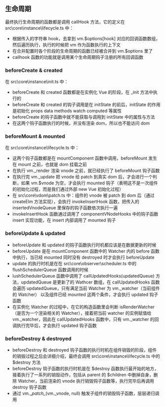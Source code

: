 ## 生命周期

最终执行生命周期的函数都是调用 callHook 方法，它的定义在 src\core\instance\lifecycle.ts 中：

- 根据传入的字符串 hook，去拿到 vm.$options[hook] 对应的回调函数数组，然后遍历执行，执行的时候把 vm 作为函数执行的上下文
- 在合并配置时各个阶段的生命周期的函数已经被合并到 vm.$options 里了
- callhook 函数的功能就是调用某个生命周期钩子注册的所有回调函数

### beforeCreate & created

在 src\core\instance\init.ts 中：

- beforeCreate 和 created 函数都是在实例化 Vue 的阶段，在 _init 方法中执行的
- beforeCreate 和 created 的钩子调用是在 initState 的前后，initState 的作用是初始化 props data methods watch computed 等属性
- beforeCreate 的钩子函数中就不能获取与调用到 initState 中的属性与方法
- 在这两个钩子函数执行的时候，并没有渲染 dom，所以也不能访问 dom

### beforeMount & mounted

在 src\core\instance\lifecycle.ts 中：

- 这两个钩子函数都是在 mountComponent 函数中调用，beforeMount 发生在 mount 之前，也就是 dom 挂载之前
- 在执行 vm._render 渲染 vnode 之前，就已经执行了 beforeMount 钩子函数
- 在执行完 vm._update 把 vnode 给 patch 到真实 dom 后，才会进行一个判断，如果 vm.$vnode 为空，才会执行 mounted 钩子（表明这不是一次组件的初始化过程，而是我们通过外部 new Vue 初始化过程）
- 在 src\core\vdom\patch.ts 中：组件的 vnode 被 patch 到 dom 后（通过 createElm 方法实现），会执行 invokeInsertHook 函数，把传入的 insertedVnodeQueue 里保存的钩子函数依次执行一遍
- invokeInsertHook 函数通过调用了 componentVNodeHooks 中的钩子函数 insert 实现功能，在 insert 内部调用了 mounted 钩子

### beforeUpdate & updated

- beforeUpdate 和 updated 的钩子函数执行时机都应该是在数据更新的时候
- beforeUpdate 是在 mountComponent 函数中的 Watcher 内的 before 函数中执行，当已经 mounted 同时没有 destroyed 时才会执行 beforeUpdate
- update 的执行时机是在在 src\core\observer\scheduler.ts 中的 flushSchedulerQueue 函数调用的时候
- lushSchedulerQueue 函数中调用了 callUpdatedHooks(updatedQueue) 方法，updatedQueue 是更新了的 Wathcer 数组，在 callUpdatedHooks 函数会遍历 updatedQueue，只有满足当前 Watcher 为 vm._watcher（当前组件的 Watcher） 以及组件已经 mounted 这两个条件，才会执行 updated 钩子函数
- 在实例化 Watcher 的过程中，在它的构造函数里会判断 isRenderWatcher（是否为一个渲染相关的 Watcher），接着把当前 watcher 的实例赋值给 vm._watcher，因此在 callUpdatedHooks 函数中，只有 vm._watcher 的回调执行完毕后，才会执行 updated 钩子函数

### beforeDestroy & destroyed

- beforeDestroy 和 destroyed 钩子函数的执行时机在组件销毁的阶段，组件的销毁过程之后会详细介绍，最终会调用 src\core\instance\lifecycle.ts 中的 $destroy 方法
- beforeDestroy 钩子函数的执行时机是在 $destroy 函数执行最开始的地方，接着执行了一系列的销毁动作，包括从 parent 的 $children 中删掉自身，删除 Watcher，当前渲染的 vnode 执行销毁钩子函数等，执行完毕后再调用 destroy 钩子函数
- 通过 vm.\__patch\__(vm._vnode, null) 触发子组件的销毁钩子函数，层层递归调用


